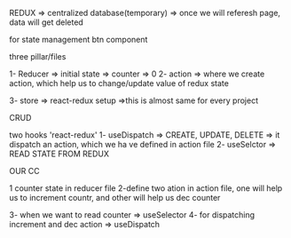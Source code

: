 REDUX => centralized database(temporary) => once we will
referesh page, data will get deleted


for state management btn component

three pillar/files

1- Reducer => initial state => counter => 0
2- action => where we create action, which help us to change/update value of redux state

3- store  => react-redux setup =>this is almost same for every project 


CRUD

two hooks  'react-redux'
1- useDispatch => CREATE, UPDATE, DELETE => it dispatch an action, which we ha ve defined in action file
2- useSelctor => READ STATE FROM REDUX


OUR CC

1 counter state in reducer file
2-define two ation in action file, one will help us to increment countr, and other will help us dec counter

3- when we want to read counter => useSelector
4- for dispatching increment and dec action => useDispatch
